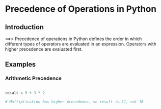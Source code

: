 # Precedence of Operations in Python

## Introduction

==>> Precedence of operations in Python defines the order in which different types of 
     operators are evaluated in an expression. Operators with higher precedence are evaluated first.

## Examples

### Arithmetic Precedence

```python

result = 5 + 3 * 2

# Multiplication has higher precedence, so result is 11, not 16

```